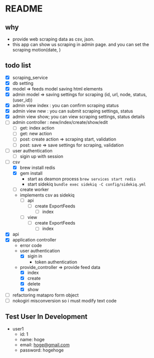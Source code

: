 # README
## why
- provide web scraping data as csv, json.
- this app can show us scraping in admin page. and you can set the scraping motion(date, )
## todo list
- [x] scraping_service
- [x] db setting
- [x] model  => feeds model saving html elements
- [x] admin model => saving settings for scraping (id, url, node, status, (user_id))
- [x] admin view index : you can confirm scraping status
- [x] admin view new : you can submit scraping settings, status
- [x] admin view show; you can view scraping settings, status details
- [ ] admin controller : new/index/create/show/edit
  - [ ] get: index action
  - [ ] get: new action
  - [ ] post: create action => scraping start, validation
  - [ ] post: save => save settings for scraping, validation
- [ ] user authentication
  - [ ] sigin up with session

- [ ] csv
  - [x] brew install redis
  - [x] gem install
    - start as deamon process `brew services start redis`
    - start sidekiq `bundle exec sidekiq -C config/sidekiq.yml`
  - [ ] create worker
  - implements csv as sidekiq
    - [ ] api
      - [ ] create ExportFeeds
        - [ ] index
    - [ ] view
      - [ ] create ExportFeeds
        - [ ] index

- [x] api
- [x] application controller
  - error code
  - user authentication
    - [x] sigin in
      - token authentication

  - provide_controller => provide feed data
    - [x] index
    - [x] create
    - [x] delete
    - [x] show
- [ ] refactoring matapro form object
- [ ] nokogiri misconversion so i must modify text code

## Test User In Development
- user1
  - id: 1
  - name: hoge
  - email: hoge@gmail.com
  - password: hogehoge